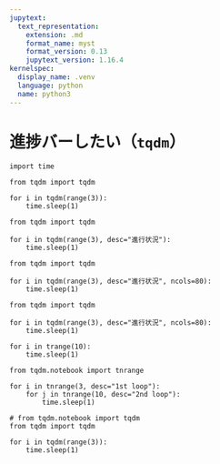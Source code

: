 ```yaml
---
jupytext:
  text_representation:
    extension: .md
    format_name: myst
    format_version: 0.13
    jupytext_version: 1.16.4
kernelspec:
  display_name: .venv
  language: python
  name: python3
---
```


# 進捗バーしたい（``tqdm``）

```{code-cell} ipython3
import time
```

```{code-cell} ipython3
from tqdm import tqdm

for i in tqdm(range(3)):
    time.sleep(1)
```

```{code-cell} ipython3
from tqdm import tqdm

for i in tqdm(range(3), desc="進行状況"):
    time.sleep(1)
```

```{code-cell} ipython3
from tqdm import tqdm

for i in tqdm(range(3), desc="進行状況", ncols=80):
    time.sleep(1)
```

```{code-cell} ipython3
from tqdm import tqdm

for i in tqdm(range(3), desc="進行状況", ncols=80):
    time.sleep(1)
```

```{code-cell} ipython3
for i in trange(10):
    time.sleep(1)
```

```{code-cell} ipython3
from tqdm.notebook import tnrange
```

```{code-cell} ipython3
for i in tnrange(3, desc="1st loop"):
    for j in tnrange(10, desc="2nd loop"):
        time.sleep(1)
```

```{code-cell} ipython3
# from tqdm.notebook import tqdm
from tqdm import tqdm
```

```{code-cell} ipython3
for i in tqdm(range(3)):
    time.sleep(1)
```
